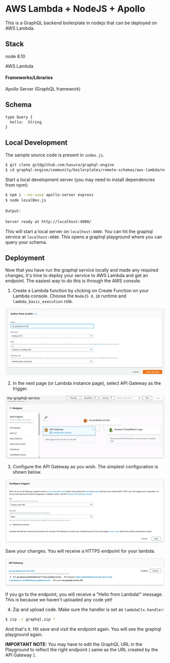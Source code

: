 # AWS Lambda + NodeJS + Apollo

This is a GraphQL backend boilerplate in nodejs that can be deployed on AWS Lambda.

## Stack

node 8.10

AWS Lambda

#### Frameworks/Libraries

Apollo Server (GraphQL framework)

## Schema


```
type Query {
  hello:  String
}
```

## Local Development

The sample source code is present in `index.js`.

```bash
$ git clone git@github.com:hasura/graphql-engine
$ cd graphql-engine/community/boilerplates/remote-schemas/aws-lambda/nodejs
```

Start a local development server (you may need to install dependencies from npm):

```bash
$ npm i --no-save apollo-server express
$ node localDev.js

Output:

Server ready at http://localhost:4000/
```

This will start a local server on `localhost:4000`. You can hit the graphql service at `localhost:4000`. This opens a graphql playground where you can query your schema.

## Deployment

Now that you have run the graphql service locally and made any required changes, it's time to deploy your service to AWS Lambda and get an endpoint. The easiest way to do this is through the AWS console.

1) Create a Lambda function by clicking on Create Function on your Lambda console. Choose the `NodeJS 8.10` runtime and `lambda_basic_execution` role.

![create-lambda](../../_assets/create-lambda.png)

2) In the next page (or Lambda instance page), select API Gateway as the trigger.

![create-api-gateway](../../_assets/create-api-gateway.png)

3) Configure the API Gateway as you wish. The simplest configuration is shown below.

![configure-api-gateway](../../_assets/configure-api-gateway.png)

Save your changes. You will receive a HTTPS endpoint for your lambda.

![output-api-gateway](../../_assets/output-api-gateway.png)

If you go to the endpoint, you will receive a "Hello from Lambda!" message. This is because we haven't uploaded any code yet!

4) Zip and upload code. Make sure the handler is set as `lambdaCtx.handler`:

```bash
$ zip -r graphql.zip *
```

And that's it. Hit save and visit the endpoint again. You will see the graphql playground again.

**IMPORTANT NOTE:** You may have to edit the GraphQL URL in the Playground to reflect the right endpoint ( same as the URL created by the API Gateway ). 
